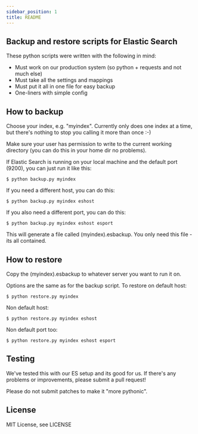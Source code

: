 ```yaml
---
sidebar_position: 1
title: README
---
```


## Backup and restore scripts for Elastic Search

These python scripts were written with the following in mind:
* Must work on our production system (so python + requests and not much else)
* Must take all the settings and mappings
* Must put it all in one file for easy backup
* One-liners with simple config

## How to backup

Choose your index, e.g. "myindex". Currently only does one index at a time, but there's nothing to stop you calling it more than once :-)

Make sure your user has permission to write to the current working directory (you can do this in your home dir no problems).

If Elastic Search is running on your local machine and the default port (9200), you can just run it like this:

    $ python backup.py myindex

If you need a different host, you can do this:

    $ python backup.py myindex eshost

If you also need a different port, you can do this:

    $ python backup.py myindex eshost esport

This will generate a file called (myindex).esbackup. You only need this file - its all contained.

## How to restore

Copy the (myindex).esbackup to whatever server you want to run it on.

Options are the same as for the backup script. To restore on default host:

    $ python restore.py myindex

Non default host:

    $ python restore.py myindex eshost

Non default port too:

    $ python restore.py myindex eshost esport

## Testing

We've tested this with our ES setup and its good for us. If there's any problems or improvements, please submit a pull request!

Please do not submit patches to make it "more pythonic".

## License

MIT License, see LICENSE
